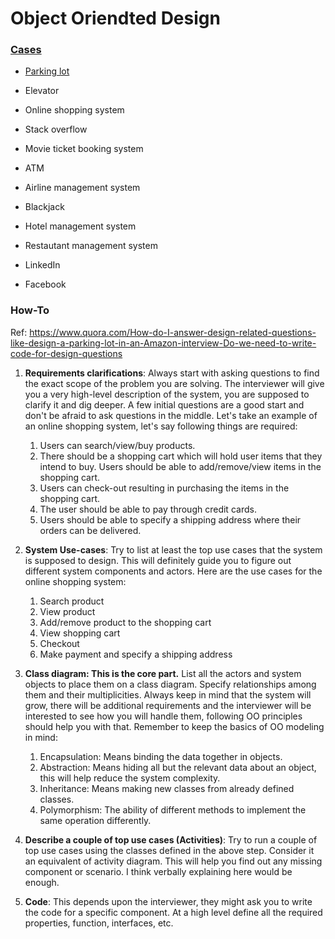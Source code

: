 # Object Oriendted Design

### [Cases](https://www.educative.io/courses/grokking-the-object-oriented-design-interview/RMlM3NgjAyR)
* [Parking lot](cases/ParkingLot/ParkingLot.md)
* Elevator
* Online shopping system

* Stack overflow
* Movie ticket booking system
* ATM
* Airline management system 
* Blackjack
* Hotel management system
* Restautant management system
* LinkedIn
* Facebook


### How-To
Ref: https://www.quora.com/How-do-I-answer-design-related-questions-like-design-a-parking-lot-in-an-Amazon-interview-Do-we-need-to-write-code-for-design-questions
1. **Requirements clarifications**: Always start with asking questions to find the exact scope of the problem you are solving. The interviewer will give you a very high-level description of the system, you are supposed to clarify it and dig deeper. A few initial questions are a good start and don't be afraid to ask questions in the middle. Let's take an example of an online shopping system, let's say following things are required:
    1.  Users can search/view/buy products.
    2.  There should be a shopping cart which will hold user items that they intend to buy. Users should be able to add/remove/view items in the shopping cart.
    3. Users can check-out resulting in purchasing the items in the shopping cart.
    4. The user should be able to pay through credit cards.
    5. Users should be able to specify a shipping address where their orders can be delivered.

2. **System Use-cases**: Try to list at least the top use cases that the system is supposed to design. This will definitely guide you to figure out different system components and actors. Here are the use cases for the online shopping system:
    1. Search product
    2. View product
    3. Add/remove product to the shopping cart
    4. View shopping cart
    5. Checkout
    6. Make payment and specify a shipping address

3. **Class diagram: This is the core part.** List all the actors and system objects to place them on a class diagram. Specify relationships among them and their multiplicities. Always keep in mind that the system will grow, there will be additional requirements and the interviewer will be interested to see how you will handle them, following OO principles should help you with that. Remember to keep the basics of OO modeling in mind:
    1. Encapsulation: Means binding the data together in objects.
    2. Abstraction: Means hiding all but the relevant data about an object, this will help reduce the system complexity.
    3. Inheritance: Means making new classes from already defined classes.
    4. Polymorphism: The ability of different methods to implement the same operation differently.

4. **Describe a couple of top use cases (Activities)**: Try to run a couple of top use cases using the classes defined in the above step. Consider it an equivalent of activity diagram. This will help you find out any missing component or scenario. I think verbally explaining here would be enough.

5. **Code**: This depends upon the interviewer, they might ask you to write the code for a specific component. At a high level define all the required properties, function, interfaces, etc.